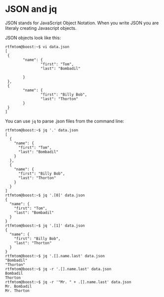 # JSON and jq

JSON stands for JavaScript Object Notation. When you write JSON you are literaly creating Javascript objects. 

JSON objects look like this:
```
rtfmtom@boost:~$ vi data.json
[
 {
        "name": {
                "first": "Tom",
                "last": "Bombadil"

        }
 },
 {
        "name": {
                "first": "Billy Bob",
                "last": "Thorton"
        }
 }
]
```

You can use `jq` to parse .json files from the command line:
```
rtfmtom@boost:~$ jq '.' data.json
[
  {
    "name": {
      "first": "Tom",
      "last": "Bombadil"
    }
  },
  {
    "name": {
      "first": "Billy Bob",
      "last": "Thorton"
    }
  }
]
rtfmtom@boost:~$ jq '.[0]' data.json
{
  "name": {
    "first": "Tom",
    "last": "Bombadil"
  }
}
rtfmtom@boost:~$ jq '.[1]' data.json
{
  "name": {
    "first": "Billy Bob",
    "last": "Thorton"
  }
}
rtfmtom@boost:~$ jq '.[].name.last' data.json
"Bombadil"
"Thorton"
rtfmtom@boost:~$ jq -r '.[].name.last' data.json
Bombadil
Thorton
rtfmtom@boost:~$ jq -r '"Mr. " + .[].name.last' data.json
Mr. Bombadil
Mr. Thorton
```
